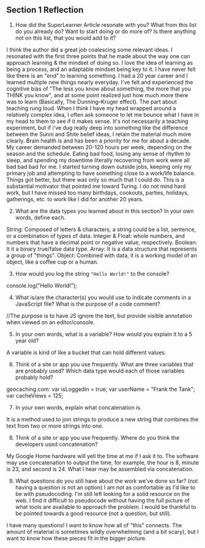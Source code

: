 ## Section 1 Reflection

1. How did the SuperLearner Article resonate with you? What from this list do you already do? Want to start doing or do more of? Is there anything not on this list, that you would add to it?

I think the author did a great job coalescing some relevant ideas. I resonated with the first three points that he made about the way one can approach learning & the mindset of doing so. I love the idea of learning as being a process, and an adaptable mindset being key to it. I have never felt like there is an "end" to learning something. I had a 20 year career and I learned multiple new things nearly everyday. I've felt and experienced the cognitive bias of "The less you know about something, the more that you THINK you know", and at some point realized just how much more there was to learn (Basically, The Dunning–Kruger effect).
The part about teaching rung loud. When I think I have my head wrapped around a relatively complex idea, I often ask someone to let me bounce what I have in my head to them to see if it makes sense. It's not necessarily a teaching experiment, but if i've dug really deep into something like the difference between the Sunni and Shite belief ideas, I retain the material much more clearly.
Brain health is and has been a priority for me for about a decade. My career demanded between 20-120 hours per week, depending on the season and the schedule. Eating bad food, losing any sense of rhythm to sleep, and spending my downtime literally recovering from work were all bad bad bad for me. I started turning down outside jobs, keeping only my primary job and attempting to have something close to a work/life balance. Things got better, but there was only so much that I could do. This is a substantial motivator that pointed me toward Turing. I do not mind hard work, but I have missed too many birthdays, cookouts, parties, holidays, gatherings, etc. to work like I did for another 20 years.

2. What are the data types you learned about in this section? In your own words, define each.

String: Composed of letters & characters, a string could be a list, sentence, or a combination of types of data.
Integer & Float: whole numbers, and numbers that have a decimal point or negative value, respectively.
Boolean: It it a binary true/false data type.
Array: It is a data structure that represents a group of "things".
Object: Combined with data, it is a working model of an object, like a coffee cup or a human.

3. How would you log the string `"Hello World!"` to the console?

console.log("Hello World!");

4. What is/are the character(s) you would use to indicate comments in a JavaScript file? What is the purpose of a code comment?

//The purpose is to have JS ignore the text, but provide visible annotation when viewed on an editor/console.

5. In your own words, what is a variable? How would you explain it to a 5 year old?

A variable is kind of like a bucket that can hold different values.

6. Think of a site or app you use frequently. What are three variables that are probably used? Which data type would each of those variables probably hold?

geocaching.com:
var isLoggedIn = true;
var userName = "Frank the Tank";
var cacheViews = 125;

7. In your own words, explain what concatenation is.

It is a method used to join strings to produce a new string that combines the text from two or more strings into one.

8. Think of a site or app you use frequently. Where do you think the developers used concatenation?

My Google Home hardware will yell the time at me if I ask it to. The software may use concatenation to output the time, for example, the hour is 8, minute is 23, and second is 24. What I hear may be assembled via concatenation.

9. What questions do you still have about the work we've done so far? (not having a question is not an option)
I am not as comfortable as I'd like to be with pseudocoding. I'm still left looking for a solid resource on the web. I find it difficult to pseudocode without having the full picture of what tools are available to approach the problem. I would be thankful to be pointed towards a good resource (not a question, but still).

I have many questions! I want to know how all of "this" connects. The amount of material is sometimes wildly overwhelming (and a bit scary), but I want to know how these pieces fit in the bigger picture.
